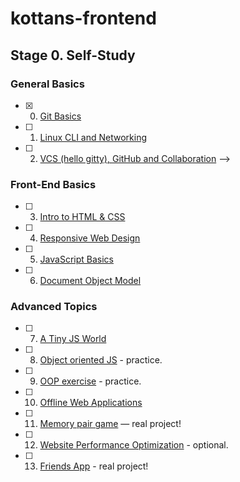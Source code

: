 # kottans-frontend

## Stage 0. Self-Study

### General Basics

- [x] 0. [Git Basics](stage_0/task_git_basics/git_basics.md)
- [ ] 1. [Linux CLI and Networking](stage_0/task_linux_cli/linux_cli.md)
- [ ] 2. [VCS (hello gitty), GitHub and Collaboration](stage_0/task_git_collaboration/git_collaboration.md) -->

### Front-End Basics

- [ ] 3. [Intro to HTML & CSS](stage_0/task_html_css_intro/html_css_intro.md)
- [ ] 4. [Responsive Web Design](stage_0/task_responsive_web_design/responsive_web_design.md)
- [ ] 5. [JavaScript Basics](stage_0/task_js_basics/js_basics.md)
- [ ] 6. [Document Object Model](stage_0/task_js_dom/js_dom.md)

### Advanced Topics

- [ ] 7. [A Tiny JS World](stage_0/task_tiny_js/tiny_js.md)
- [ ] 8. [Object oriented JS](stage_0/task_js_oop/js_oop.md) - practice.
- [ ] 9. [OOP exercise](stage_0/task_oop_exercise/oop_exersice.md) - practice.
- [ ] 10. [Offline Web Applications](stage_0/task_offline_web_app/offline_web_app.md)
- [ ] 11. [Memory pair game](stage_0/task_memory_pair_game/memory_pair_game.md) — real project!
- [ ] 12. [Website Performance Optimization](stage_0/task_website_performance/website_performance.md) - optional.
- [ ] 13. [Friends App](stage_0/task_friends_app/friends.app.md) - real project!
